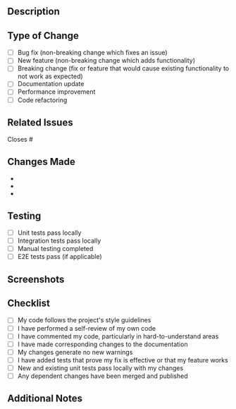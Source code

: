 ## Description
<!-- Provide a brief description of the changes in this PR -->

## Type of Change
<!-- Mark the relevant option with an "x" -->

- [ ] Bug fix (non-breaking change which fixes an issue)
- [ ] New feature (non-breaking change which adds functionality)
- [ ] Breaking change (fix or feature that would cause existing functionality to not work as expected)
- [ ] Documentation update
- [ ] Performance improvement
- [ ] Code refactoring

## Related Issues
<!-- Link any related issues here using #issue-number -->
Closes #

## Changes Made
<!-- List the specific changes made in this PR -->

- 
- 
- 

## Testing
<!-- Describe the tests you ran to verify your changes -->

- [ ] Unit tests pass locally
- [ ] Integration tests pass locally
- [ ] Manual testing completed
- [ ] E2E tests pass (if applicable)

## Screenshots
<!-- If applicable, add screenshots to help explain your changes -->

## Checklist
<!-- Mark completed items with an "x" -->

- [ ] My code follows the project's style guidelines
- [ ] I have performed a self-review of my own code
- [ ] I have commented my code, particularly in hard-to-understand areas
- [ ] I have made corresponding changes to the documentation
- [ ] My changes generate no new warnings
- [ ] I have added tests that prove my fix is effective or that my feature works
- [ ] New and existing unit tests pass locally with my changes
- [ ] Any dependent changes have been merged and published

## Additional Notes
<!-- Add any additional notes, concerns, or discussion points -->